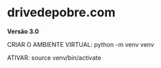 # drivedepobre.com

**Versão 3.0**

CRIAR O AMBIENTE VIRTUAL: python -m venv venv

ATIVAR: source venv/bin/activate
